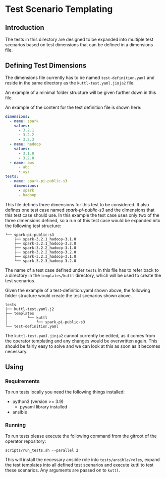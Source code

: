 # Test Scenario Templating

## Introduction

The tests in this directory are designed to be expanded into multiple test scenarios based on test dimensions that can be defined in a dimensions file.

## Defining Test Dimensions

The dimensions file currently has to be named `test-definition.yaml` and reside in the same directory as the `kuttl-test.yaml.jinja2` file.

An example of a minimal folder structure will be given further down in this file.

An example of the content for the test definition file is shown here:

````yaml
dimensions:
  - name: spark
    values:
      - 3.2.1
      - 3.2.2
      - 3.2.3
  - name: hadoop
    values:
      - 3.1.0
      - 3.2.0
  - name: aws
      - abc
      - xyz
tests:
  - name: spark-pi-public-s3
    dimensions:
      - spark
      - hadoop
````

This file defines three dimensions for this test to be considered.
It also defines one test case named _spark-pi-public-s3_ and the dimensions that this test case should use.
In this example the test case uses only two of the three dimensions defined, so a run of this test case would be expanded into the following test structure:

````text
└── spark-pi-public-s3
    ├── spark-3.2.1_hadoop-3.1.0
    ├── spark-3.2.1_hadoop-3.2.0
    ├── spark-3.2.2_hadoop-3.1.0
    ├── spark-3.2.2_hadoop-3.2.0
    ├── spark-3.2.3_hadoop-3.1.0
    └── spark-3.2.3_hadoop-3.2.0
````

The name of a test case defined under `tests` in this file has to refer back to a directory in the `templates/kuttl` directory, which will be used to create the test scenarios.

Given the example of a test-definition.yaml shown above, the following folder structure would create the test scenarios shown above.

````text
tests
├── kuttl-test.yaml.j2
├── templates
│         └── kuttl
│             └── spark-pi-public-s3
└── test-definition.yaml
````

The `kuttl-test.yaml.jinja2` cannot currently be edited, as it comes from the operator templating and any changes would be overwritten again.
This should be fairly easy to solve and we can look at this as soon as it becomes necessary.

## Using

### Requirements

To run tests locally you need the following things installed:

- python3 (version >= 3.9)
  - pyyaml library installed
- ansible

### Running

To run tests please execute the following command from the gitroot of the operator repository:

`scripts/run_tests.sh --parallel 2`

This will install the necessary ansible role into `tests/ansible/roles`, expand the test templates into all defined test scenarios and execute kuttl to test these scenarios. Any arguments are passed on to `kuttl`.
